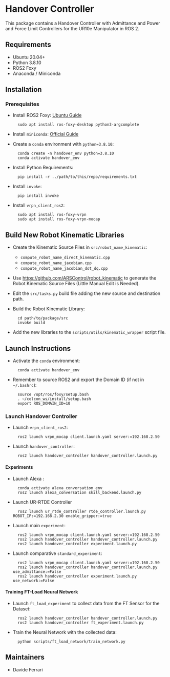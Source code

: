 # Handover Controller

This package contains a Handover Controller with Admittance and Power and Force Limit Controllers for the UR10e Manipulator in ROS 2.

## Requirements

- Ubuntu 20.04+
- Python 3.8.10
- ROS2 Foxy
- Anaconda / Miniconda

## Installation

### Prerequisites

- Install ROS2 Foxy: [Ubuntu Guide](https://docs.ros.org/en/foxy/Installation/Ubuntu-Install-Debians.html)

        sudo apt install ros-foxy-desktop python3-argcomplete

- Install `miniconda`: [Official Guide](https://docs.conda.io/en/main/miniconda.html)

- Create a `conda` environment with `python=3.8.10`:

        conda create -n handover_env python=3.8.10
        conda activate handover_env

- Install Python Requirements:

        pip install -r ../path/to/this/repo/requirements.txt

- Install `invoke`:

        pip install invoke

- Install `vrpn_client_ros2`:

        sudo apt install ros-foxy-vrpn
        sudo apt install ros-foxy-vrpn-mocap

## Build New Robot Kinematic Libraries

- Create the Kinematic Source Files in `src/robot_name_kinematic`:

  - `compute_robot_name_direct_kinematic.cpp`
  - `compute_robot_name_jacobian.cpp`
  - `compute_robot_name_jacobian_dot_dq.cpp`

- Use <https://github.com/ARSControl/robot_kinematic> to generate the Robot Kinematic Source Files (Little Manual Edit is Needed).

- Edit the `src/tasks.py` build file adding the new source and destination path.

- Build the Robot Kinematic Library:

        cd path/to/package/src
        invoke build

- Add the new libraries to the `scripts/utils/kinematic_wrapper` script file.

## Launch Instructions

- Activate the `conda` environment:

        conda activate handover_env

- Remember to source ROS2 and export the Domain ID (if not in `~/.bashrc`):

        source /opt/ros/foxy/setup.bash
        . ~/colcon_ws/install/setup.bash
        export ROS_DOMAIN_ID=10

### Launch Handover Controller

- Launch `vrpn_client_ros2`:

        ros2 launch vrpn_mocap client.launch.yaml server:=192.168.2.50

- Launch `handover_controller`:

        ros2 launch handover_controller handover_controller.launch.py

#### Experiments

- Launch Alexa :

        conda activate alexa_conversation_env
        ros2 launch alexa_conversation skill_backend.launch.py 

- Launch UR-RTDE Controller

        ros2 launch ur_rtde_controller rtde_controller.launch.py ROBOT_IP:=192.168.2.30 enable_gripper:=true

- Launch main `experiment`:

        ros2 launch vrpn_mocap client.launch.yaml server:=192.168.2.50
        ros2 launch handover_controller handover_controller.launch.py 
        ros2 launch handover_controller experiment.launch.py

- Launch comparative `standard_experiment`:

        ros2 launch vrpn_mocap client.launch.yaml server:=192.168.2.50
        ros2 launch handover_controller handover_controller.launch.py use_admittance:=False
        ros2 launch handover_controller experiment.launch.py use_network:=False

#### Training FT-Load Neural Network

- Launch `ft_load_experiment` to collect data from the FT Sensor for the Dataset:

        ros2 launch handover_controller handover_controller.launch.py
        ros2 launch handover_controller ft_experiment.launch.py

- Train the Neural Network with the collected data:

        python scripts/ft_load_network/train_network.py

## Maintainers

- Davide Ferrari
